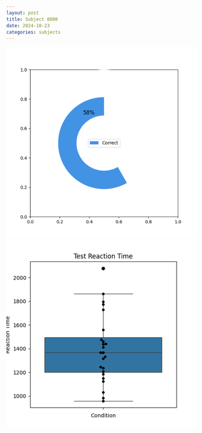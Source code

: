 ```yaml
---
layout: post
title: Subject 8000
date: 2024-10-23
categories: subjects
---
```


![](data/8000/run-22/8000_FN_acc_test.png)
![](data/8000/run-22/8000_FN_rt.png)
